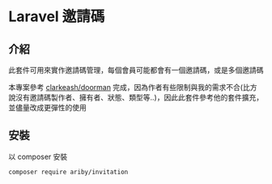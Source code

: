 # Laravel 邀請碼

## 介紹

此套件可用來實作邀請碼管理，每個會員可能都會有一個邀請碼，或是多個邀請碼

本專案參考 [clarkeash/doorman](https://github.com/clarkeash/doorman) 完成，因為作者有些限制與我的需求不合(比方說沒有邀請碼製作者、擁有者、狀態、類型等..)，因此此套件參考他的套件擴充，並儘量改成更彈性的使用

##  安裝

以 composer 安裝

    composer require ariby/invitation
    